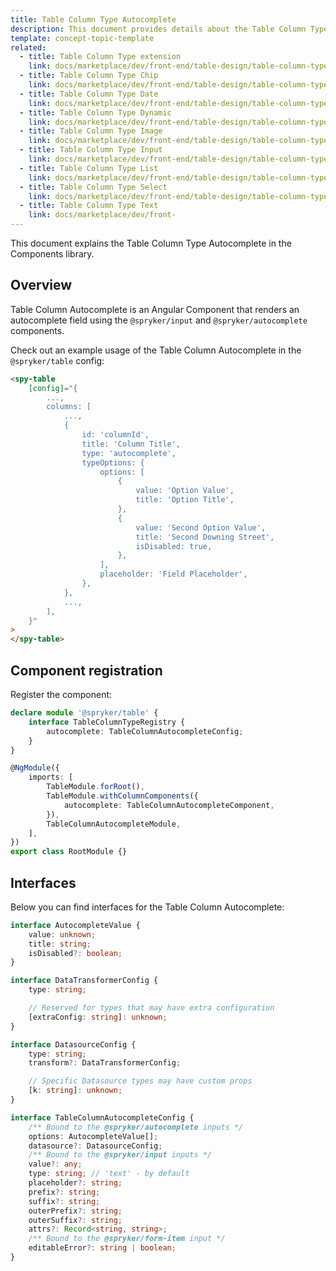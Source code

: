 ```yaml
---
title: Table Column Type Autocomplete
description: This document provides details about the Table Column Type Autocomplete in the Components Library.
template: concept-topic-template
related:
  - title: Table Column Type extension
    link: docs/marketplace/dev/front-end/table-design/table-column-types/index.html
  - title: Table Column Type Chip
    link: docs/marketplace/dev/front-end/table-design/table-column-types/table-column-type-chip.html
  - title: Table Column Type Date
    link: docs/marketplace/dev/front-end/table-design/table-column-types/table-column-type-date.html
  - title: Table Column Type Dynamic
    link: docs/marketplace/dev/front-end/table-design/table-column-types/table-column-type-dynamic.html
  - title: Table Column Type Image
    link: docs/marketplace/dev/front-end/table-design/table-column-types/table-column-type-image.html
  - title: Table Column Type Input
    link: docs/marketplace/dev/front-end/table-design/table-column-types/table-column-type-input.html
  - title: Table Column Type List
    link: docs/marketplace/dev/front-end/table-design/table-column-types/table-column-type-list.html
  - title: Table Column Type Select
    link: docs/marketplace/dev/front-end/table-design/table-column-types/table-column-type-select.html
  - title: Table Column Type Text
    link: docs/marketplace/dev/front-
---
```


This document explains the Table Column Type Autocomplete in the Components library.

## Overview

Table Column Autocomplete is an Angular Component that renders an autocomplete field using the `@spryker/input` and `@spryker/autocomplete` components.

Check out an example usage of the Table Column Autocomplete in the `@spryker/table` config:

```html
<spy-table
    [config]="{
        ...,
        columns: [
            ...,
            {
                id: 'columnId',
                title: 'Column Title',
                type: 'autocomplete',
                typeOptions: {
                    options: [
                        {
                            value: 'Option Value',
                            title: 'Option Title',
                        },
                        {
                            value: 'Second Option Value',
                            title: 'Second Downing Street',
                            isDisabled: true,
                        },
                    ],
                    placeholder: 'Field Placeholder',
                },
            },
            ...,
        ],
    }"
>
</spy-table>
```

## Component registration

Register the component:

```ts
declare module '@spryker/table' {
    interface TableColumnTypeRegistry {
        autocomplete: TableColumnAutocompleteConfig;
    }
}

@NgModule({
    imports: [
        TableModule.forRoot(),
        TableModule.withColumnComponents({
            autocomplete: TableColumnAutocompleteComponent,
        }),
        TableColumnAutocompleteModule,
    ],
})
export class RootModule {}
```

## Interfaces

Below you can find interfaces for the Table Column Autocomplete:

```ts
interface AutocompleteValue {
    value: unknown;
    title: string;
    isDisabled?: boolean;
}

interface DataTransformerConfig {
    type: string;

    // Reserved for types that may have extra configuration
    [extraConfig: string]: unknown;
}

interface DatasourceConfig {
    type: string;
    transform?: DataTransformerConfig;

    // Specific Datasource types may have custom props
    [k: string]: unknown;
}

interface TableColumnAutocompleteConfig {
    /** Bound to the @spryker/autocomplete inputs */
    options: AutocompleteValue[];
    datasource?: DatasourceConfig;
    /** Bound to the @spryker/input inputs */
    value?: any;
    type: string; // 'text' - by default
    placeholder?: string;
    prefix?: string;
    suffix?: string;
    outerPrefix?: string;
    outerSuffix?: string;
    attrs?: Record<string, string>;
    /** Bound to the @spryker/form-item input */
    editableError?: string | boolean;
}
```
